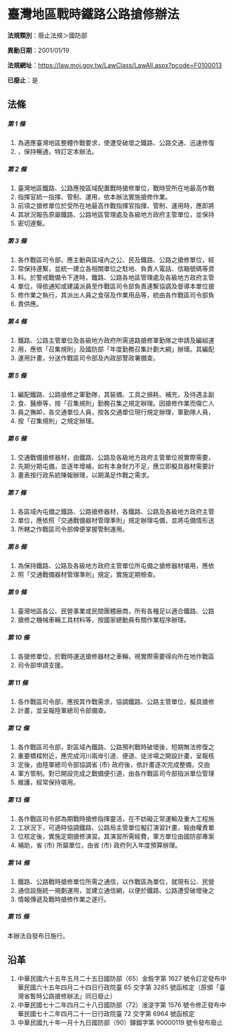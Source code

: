 # 臺灣地區戰時鐵路公路搶修辦法

**法規類別**：廢止法規＞國防部

**異動日期**：2001/01/19  

**法規網址**：https://law.moj.gov.tw/LawClass/LawAll.aspx?pcode=F0100013

**已廢止**：是



## 法條
##### 第 1 條
1. 為適應臺灣地區整體作戰要求，使遭受破壞之鐵路、公路交通、迅速修復
1. ，保持暢通，特訂定本辦法。

##### 第 2 條
1. 臺灣地區鐵路、公路應按區域配置戰時搶修單位，戰時受所在地最高作戰
1. 指揮官統一指揮、管制、運用，依本辦法實施搶修作業。
1. 前項之搶修單位於受所在地最高作戰指揮官指揮、管制、運用時，應即將
1. 其狀況報告原屬鐵路、公路地區管理處及各級地方政府主管單位，並保持
1. 密切連繫。

##### 第 3 條
1. 各作戰區司令部，應主動與區域內之公、民及鐵路、公路之搶修單位，經
1. 常保持連繫，並統一建立各相關單位之駐地、負責人電話、信箱號碼等資
1. 料。於警戒戰備令下達時，鐵路、公路各地區管理處及各級地方政府主管
1. 單位，得依通知或建議派員至作戰區司令部負責連繫協調及督導本單位搶
1. 修作業之執行，其派出人員之食宿及作業用品等，統由各作戰區司令部負
1. 責供應。

##### 第 4 條
1. 鐵路、公路主管單位及各級地方政府所需道路搶修軍勤隊之申請及編組運
1. 用，應依「召集規則」及國防部「年度勤務召集計劃大綱」辦理。其編配
1. 運用計畫，分送作戰區司令部及內政部警政署備查。

##### 第 5 條
1. 編配鐵路、公路搶修之軍勤隊，其裝備、工具之損耗、補充，及待遇主副
1. 食、醫療等，按「召集規則」勤務召集之規定辦理。因搶修作業而傷亡人
1. 員之撫卹，各交通單位人員，按各交通單位現行規定辦理，軍勤隊人員，
1. 按「召集規則」之規定辦理。

##### 第 6 條
1. 交通戰備搶修器材，由鐵路、公路及各級地方政府主管單位視實際需要，
1. 先期分期屯備，並逐年增補，如有本身財力不足，應立即擬具器材需要計
1. 畫表按行政系統陳報辦理，以期滿足作戰之需求。

##### 第 7 條
1. 各區域內屯備之鐵路、公路搶修器材，各鐵路、公路及各級地方政府主管
1. 單位，應依照「交通戰備器材管理準則」規定辦理屯備，並將屯備情形送
1. 所轄之作戰區司令部俾便掌握管制運用。

##### 第 8 條
1. 為保持鐵路、公路及各級地方政府主管單位所屯備之搶修器材堪用，應依
1. 照「交通戰備器材管理準則」規定，實施定期檢查。

##### 第 9 條
1. 臺灣地區各公、民營事業或民間團體廠商，所有各種足以適合鐵路、公路
1. 搶修之機械車輛工具材料等，按國家總動員有關作業程序辦理。

##### 第 10 條
1. 各搶修單位，於戰時運送搶修器材之車輛，視實際需要得向所在地作戰區
1. 司令部申請支援。

##### 第 11 條
1. 各作戰區司令部，應按其作戰需求，協調鐵路、公路主管單位，擬具搶修
1. 計畫，並呈報陸軍總司令部備查。

##### 第 12 條
1. 各作戰區司令部，對區域內鐵路、公路預判戰時破壞後，短期無法修復之
1. 重要橋樑附近，應完成河川兩岸引道、便道、徒涉場之開設計畫，呈報核
1. 定後，由陸軍總司令部協調省 (市) 政府後，依計畫逐次完成整備，交由
1. 軍方管制。對已開設完成之戰備便引道，由各作戰區司今部指派單位管理
1. 維護，經常保持堪用。

##### 第 13 條
1. 各作戰區司令部為期戰時搶修指揮靈活，在不妨礙正常運輸及重大工程施
1. 工狀況下，可適時協調鐵路、公路局主管單位擬訂演習計畫，報由權責單
1. 位核定後，實施定期搶修演習。其演習所需經費，軍方單位由國防部專案
1. 補助，省 (市) 所屬單位，由省 (市) 政府列入年度預算辦理。

##### 第 14 條
1. 鐵路、公路戰時搶修單位所需之通信，以作戰區為單位，就現有公、民營
1. 通信設施統一規劃運用，並建立通信網，以便於鐵路、公路遭受破壞後之
1. 情報傳遞及戰時搶修作業之遂行。

##### 第 15 條
本辦法自發布日施行。

## 沿革
1. 中華民國六十五年五月二十五日國防部（65）金銓字第 1627 號令訂定發布中華民國六十五年四月二十四日行政院臺 65 交字第 3285 號函核定（原頒「臺灣省暫時公路搶修辦法」同日廢止）
1. 中華民國七十二年四月二十八日國防部（72）淦湜字第 1576 號令修正發布中華民國七十二年四月二十一日行政院臺 72 交字第 6964 號函核定
1. 中華民國九十年一月十九日國防部（90）鐸錮字第 90000119 號令發布廢止
